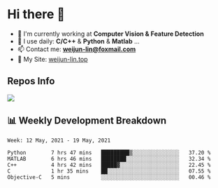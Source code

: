 # Hi there 👋

<!--
**Weijun-Lin/Weijun-Lin** is a ✨ _special_ ✨ repository because its `README.md` (this file) appears on your GitHub profile.

Here are some ideas to get you started:

- 🔭 I’m currently working on ...
- 🌱 I’m currently learning ...
- 👯 I’m looking to collaborate on ...
- 🤔 I’m looking for help with ...
- 💬 Ask me about ...
- 📫 How to reach me: ...
- 😄 Pronouns: ...
- ⚡ Fun fact: ...
-->

- 🏢 I'm currently working at **Computer Vision & Feature Detection**
- 🚀 I use daily: **C/C++** & **Python** & **Matlab** ...
- 📫 Contact me: **weijun-lin@foxmail.com**
- 🔗 My Site: [weijun-lin.top](weijun-lin.top)

  

## Repos Info
![](https://github-readme-stats.vercel.app/api?username=Weijun-Lin&theme=cobalt)

## 📊 Weekly Development Breakdown

<!--START_SECTION:waka-->
```text
Week: 12 May, 2021 - 19 May, 2021

Python        7 hrs 47 mins   █████████▒░░░░░░░░░░░░░░░   37.20 % 
MATLAB        6 hrs 46 mins   ████████░░░░░░░░░░░░░░░░░   32.34 % 
C++           4 hrs 42 mins   █████▓░░░░░░░░░░░░░░░░░░░   22.45 % 
C             1 hr 35 mins    ██░░░░░░░░░░░░░░░░░░░░░░░   07.55 % 
Objective-C   5 mins          ░░░░░░░░░░░░░░░░░░░░░░░░░   00.46 % 
```
<!--END_SECTION:waka-->

